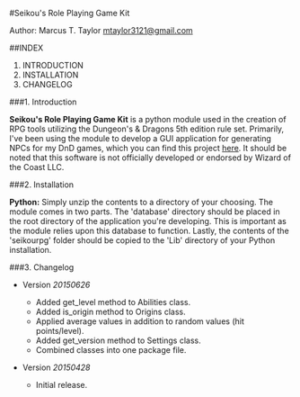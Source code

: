 #Seikou's Role Playing Game Kit

Author: Marcus T. Taylor <mtaylor3121@gmail.com>


##INDEX

1. INTRODUCTION
2. INSTALLATION
3. CHANGELOG


###1. Introduction

**Seikou's Role Playing Game Kit** is a python module used in the creation of RPG tools utilizing the Dungeon's & Dragons 5th edition rule set. Primarily, I've been using the module to develop a GUI application for generating NPCs for my DnD games, which you can find this project [here](https://github.com/mtaylor33/seikous-npc-generator). It should be noted that this software is not officially developed or endorsed by Wizard of the Coast LLC.


###2. Installation

**Python:** Simply unzip the contents to a directory of your choosing. The module comes in two parts. The 'database' directory should be placed in the root directory of the application you're developing. This is important as the module relies upon this database to function. Lastly, the contents of the 'seikourpg' folder should be copied to the 'Lib' directory of your Python installation.


###3. Changelog

- Version *20150626*

    - Added get_level method to Abilities class.
    - Added is_origin method to Origins class.
    - Applied average values in addition to random values (hit points/level).
    - Added get_version method to Settings class.
    - Combined classes into one package file.
    
- Version *20150428*

    - Initial release.
